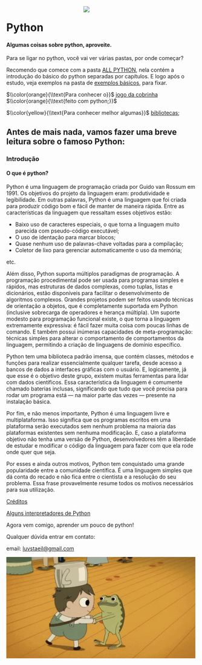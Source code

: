 <img src="images/source.gif" align="right" width="300">

# Python

#### Algumas coisas sobre python, aproveite.
Para se ligar no python, você vai ver várias pastas, por onde começar?

Recomendo que comece com a pasta [ALL PYTHON](https://github.com/pizza2u/Python/tree/master/ALL_Python),
nela contém a introdução do básico do python separadas por capítulos. 
E logo após o estudo, veja exemplos na pasta de [exemplos básicos](https://github.com/pizza2u/Python/tree/master/exemplos_basicos/python), para fixar.


$\\color{orange}{\\text{Para conhecer o}}$   [jogo da cobrinha](https://github.com/pizza2u/Python/blob/master/jogodacobrinha.py/cobrinhafinal.py) $\\color{orange}{\\text{feito com python;}}$ 

$\\color{yellow}{\\text{Para conhecer melhor algumas}}$  [bibliotecas](https://github.com/pizza2u/Python/tree/master/Bibliotecas);




## Antes de mais nada, vamos fazer uma breve leitura sobre o famoso Python: 
### Introdução
#### O que é python?
Python é uma linguagem de programação criada por Guido van Rossum em 1991. Os objetivos do projeto da linguagem eram: produtividade e legibilidade. Em outras palavras, Python é uma linguagem que foi criada para produzir código bom e fácil de manter de maneira rápida. Entre as características da linguagem que ressaltam esses objetivos estão:

- Baixo uso de caracteres especiais, o que torna a linguagem muito parecida com pseudo-código executável;
- O uso de identação para marcar blocos;
- Quase nenhum uso de palavras-chave voltadas para a compilação;
- Coletor de lixo para gerenciar automaticamente o uso da memória;

etc.

Além disso, Python suporta múltiplos paradigmas de programação. A programação procedimental pode ser usada para programas simples e rápidos, mas estruturas de dados complexas, como tuplas, listas e dicionários, estão disponíveis para facilitar o desenvolvimento de algoritmos complexos. Grandes projetos podem ser feitos usando técnicas de orientação a objetos, que é completamente suportada em Python (inclusive sobrecarga de operadores e herança múltipla). Um suporte modesto para programação funcional existe, o que torna a linguagem extremamente expressiva: é fácil fazer muita coisa com poucas linhas de comando. E também possui inúmeras capacidades de meta-programação: técnicas simples para alterar o comportamento de comportamentos da linguagem, permitindo a criação de linguagens de domínio específico.

Python tem uma biblioteca padrão imensa, que contém classes, métodos e funções para realizar essencialmente qualquer tarefa, desde acesso a bancos de dados a interfaces gráficas com o usuário. E, logicamente, já que esse é o objetivo deste grupo, existem muitas ferramentas para lidar com dados científicos. Essa característica da linguagem é comumente chamado baterias inclusas, significando que tudo que você precisa para rodar um programa está — na maior parte das vezes — presente na instalação básica.

Por fim, e não menos importante, Python é uma linguagem livre e multiplataforma. Isso significa que os programas escritos em uma plataforma serão executados sem nenhum problema na maioria das plataformas existentes sem nenhuma modificação. E, caso a plataforma objetivo não tenha uma versão de Python, desenvolvedores têm a liberdade de estudar e modificar o código da linguagem para fazer com que ela rode onde quer que seja.


Por esses e ainda outros motivos, Python tem conquistado uma grande popularidade entre a comunidade científica. É uma linguagem simples que dá conta do recado e não fica entre o cientista e a resolução do seu problema. Essa frase provavelmente resume todos os motivos necessários para sua utilização.

[Créditos](http://pyscience-brasil.wikidot.com/python:python-oq-e-pq)

 [Alguns interpretadores de Python](https://github.com/pizza2u/Python/blob/master/interponline.txt)

Agora vem comigo, aprender um pouco de python!

Qualquer dúvida entrar em contato:

email: luvstaeil@gmail.com




<img src="images/tenor.gif" align="center" width="500">

